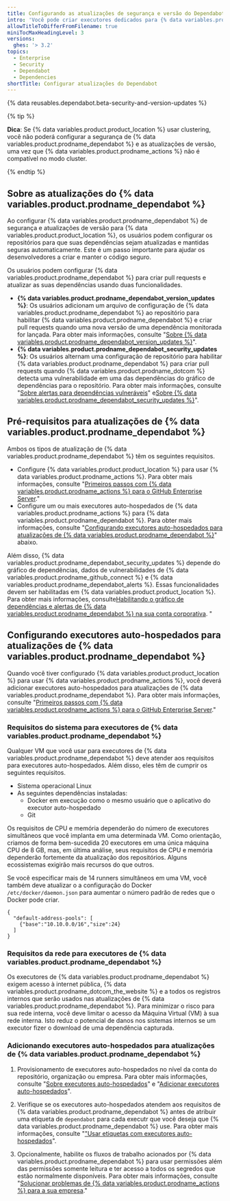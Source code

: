 ```yaml
---
title: Configurando as atualizações de segurança e versão do Dependabot na sua empresa
intro: 'Você pode criar executores dedicados para {% data variables.product.product_location %} que {% data variables.product.prodname_dependabot %} usa para criar pull requests a fim de ajudar a proteger e manter as dependências usadas em repositórios da sua empresa.'
allowTitleToDifferFromFilename: true
miniTocMaxHeadingLevel: 3
versions:
  ghes: '> 3.2'
topics:
  - Enterprise
  - Security
  - Dependabot
  - Dependencies
shortTitle: Configurar atualizações do Dependabot
---
```


{% data reusables.dependabot.beta-security-and-version-updates %}

{% tip %}

**Dica**: Se {% data variables.product.product_location %} usar clustering, você não poderá configurar a segurança de {% data variables.product.prodname_dependabot %} e as atualizações de versão, uma vez que {% data variables.product.prodname_actions %} não é compatível no modo cluster.

{% endtip %}

## Sobre as atualizações do {% data variables.product.prodname_dependabot %}

Ao configurar {% data variables.product.prodname_dependabot %} de segurança e atualizações de versão para {% data variables.product.product_location %}, os usuários podem configurar os repositórios para que suas dependências sejam atualizadas e mantidas seguras automaticamente. Este é um passo importante para ajudar os desenvolvedores a criar e manter o código seguro.

Os usuários podem configurar {% data variables.product.prodname_dependabot %} para criar pull requests e atualizar as suas dependências usando duas funcionalidades.

- **{% data variables.product.prodname_dependabot_version_updates %}**: Os usuários adicionam um arquivo de configuração de {% data variables.product.prodname_dependabot %} ao repositório para habilitar {% data variables.product.prodname_dependabot %} e criar pull requests quando uma nova versão de uma dependência monitorada for lançada. Para obter mais informações, consulte "[Sobre {% data variables.product.prodname_dependabot_version_updates %}](/code-security/supply-chain-security/keeping-your-dependencies-updated-automatically/about-dependabot-version-updates)".
- **{% data variables.product.prodname_dependabot_security_updates %}**: Os usuários alternam uma configuração de repositório para habilitar {% data variables.product.prodname_dependabot %} para criar pull requests quando {% data variables.product.prodname_dotcom %} detecta uma vulnerabilidade em uma das dependências do gráfico de dependências para o repositório. Para obter mais informações, consulte "[Sobre alertas para dependências vulneráveis](/code-security/supply-chain-security/managing-vulnerabilities-in-your-projects-dependencies/about-alerts-for-vulnerable-dependencies)" e[Sobre {% data variables.product.prodname_dependabot_security_updates %}](/code-security/supply-chain-security/managing-vulnerabilities-in-your-projects-dependencies/about-dependabot-security-updates)".

## Pré-requisitos para atualizações de {% data variables.product.prodname_dependabot %}

Ambos os tipos de atualização de {% data variables.product.prodname_dependabot %} têm os seguintes requisitos.

- Configure {% data variables.product.product_location %} para usar {% data variables.product.prodname_actions %}. Para obter mais informações, consulte "[Primeiros passos com {% data variables.product.prodname_actions %} para o GitHub Enterprise Server](/admin/github-actions/enabling-github-actions-for-github-enterprise-server/getting-started-with-github-actions-for-github-enterprise-server)."
- Configure um ou mais executores auto-hospedados de {% data variables.product.prodname_actions %} para {% data variables.product.prodname_dependabot %}. Para obter mais informações, consulte "[Configurando executores auto-hospedados para atualizações de {% data variables.product.prodname_dependabot %}](#setting-up-self-hosted-runners-for-dependabot-updates)" abaixo.

Além disso, {% data variables.product.prodname_dependabot_security_updates %} depende do gráfico de dependências, dados de vulnerabilidades de {% data variables.product.prodname_github_connect %} e {% data variables.product.prodname_dependabot_alerts %}. Essas funcionalidades devem ser habilitadas em {% data variables.product.product_location %}. Para obter mais informações, consulte[Habilitando o gráfico de dependências e alertas de {% data variables.product.prodname_dependabot %} na sua conta corporativa](/admin/configuration/managing-connections-between-your-enterprise-accounts/enabling-the-dependency-graph-and-dependabot-alerts-on-your-enterprise-account). "

## Configurando executores auto-hospedados para atualizações de {% data variables.product.prodname_dependabot %}

Quando você tiver configurado {% data variables.product.product_location %} para usar {% data variables.product.prodname_actions %}, você deverá adicionar executores auto-hospedados para atualizações de {% data variables.product.prodname_dependabot %}. Para obter mais informações, consulte "[Primeiros passos com {% data variables.product.prodname_actions %} para o GitHub Enterprise Server](/admin/github-actions/enabling-github-actions-for-github-enterprise-server/getting-started-with-github-actions-for-github-enterprise-server)."

### Requisitos do sistema para executores de {% data variables.product.prodname_dependabot %}

Qualquer VM que você usar para executores de {% data variables.product.prodname_dependabot %} deve atender aos requisitos para executores auto-hospedados. Além disso, eles têm de cumprir os seguintes requisitos.

- Sistema operacional Linux
- As seguintes dependências instaladas:
  - Docker em execução como o mesmo usuário que o aplicativo do executor auto-hospedado
  - Git

Os requisitos de CPU e memória dependerão do número de executores simultâneos que você implanta em uma determinada VM. Como orientação, criamos de forma bem-sucedida 20 executores em uma única máquina CPU de 8 GB, mas, em última análise, seus requisitos de CPU e memória dependerão fortemente da atualização dos repositórios. Alguns ecossistemas exigirão mais recursos do que outros.

Se você especificar mais de 14 runners simultâneos em uma VM, você também deve atualizar o a configuração do Docker `/etc/docker/daemon.json` para aumentar o número padrão de redes que o Docker pode criar.

```
{
  "default-address-pools": [
    {"base":"10.10.0.0/16","size":24}
  ]
}
```

### Requisitos da rede para executores de {% data variables.product.prodname_dependabot %}

Os executores de {% data variables.product.prodname_dependabot %} exigem acesso à internet pública, {% data variables.product.prodname_dotcom_the_website %} e a todos os registros internos que serão usados nas atualizações de {% data variables.product.prodname_dependabot %}. Para minimizar o risco para sua rede interna, você deve limitar o acesso da Máquina Virtual (VM) à sua rede interna. Isto reduz o potencial de danos nos sistemas internos se um executor fizer o download de uma dependência capturada.

### Adicionando executores auto-hospedados para atualizações de {% data variables.product.prodname_dependabot %}

1. Provisionamento de executores auto-hospedados no nível da conta do repositório, organização ou empresa. Para obter mais informações, consulte "[Sobre executores auto-hospedados](/actions/hosting-your-own-runners/about-self-hosted-runners)" e "[Adicionar executores auto-hospedados](/actions/hosting-your-own-runners/adding-self-hosted-runners)".

2. Verifique se os executores auto-hospedados atendem aos requisitos de {% data variables.product.prodname_dependabot %} antes de atribuir uma etiqueta de `dependabot` para cada executr que você deseja que {% data variables.product.prodname_dependabot %} use. Para obter mais informações, consulte "["Usar etiquetas com executores auto-hospedados](/actions/hosting-your-own-runners/using-labels-with-self-hosted-runners#assigning-a-label-to-a-self-hosted-runner)".

3. Opcionalmente, habilite os fluxos de trabalho acionados por {% data variables.product.prodname_dependabot %} para usar permissões além das permissões somente leitura e ter acesso a todos os segredos que estão normalmente disponíveis. Para obter mais informações, consulte "[Solucionar problemas de {% data variables.product.prodname_actions %} para a sua empresa](/admin/github-actions/advanced-configuration-and-troubleshooting/troubleshooting-github-actions-for-your-enterprise#enabling-workflows-triggered-by-dependabot-access-to-dependabot-secrets-and-increased-permissions)."
